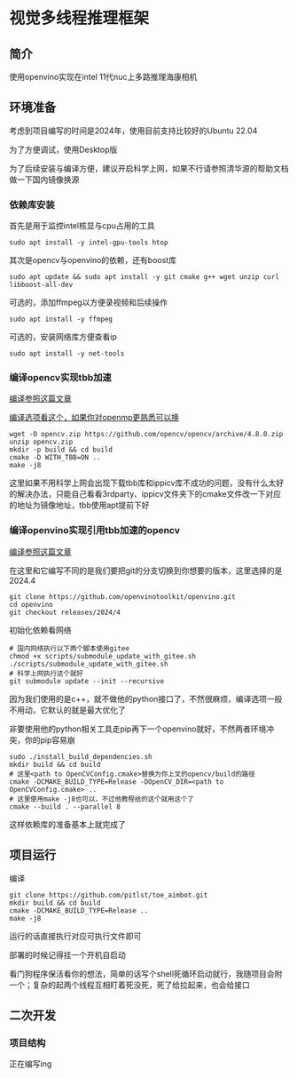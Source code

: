 # 视觉多线程推理框架

## 简介

使用openvino实现在intel 11代nuc上多路推理海康相机

## 环境准备

考虑到项目编写的时间是2024年，使用目前支持比较好的Ubuntu 22.04

为了方便调试，使用Desktop版

为了后续安装与编译方便，建议开启科学上网，如果不行请参照清华源的帮助文档做一下国内镜像换源

### 依赖库安装

首先是用于监控intel核显与cpu占用的工具
```
sudo apt install -y intel-gpu-tools htop
```

其次是opencv与openvino的依赖，还有boost库
```
sudo apt update && sudo apt install -y git cmake g++ wget unzip curl libboost-all-dev
```

可选的，添加ffmpeg以方便录视频和后续操作
```
sudo apt install -y ffmpeg
```

可选的，安装网络库方便查看ip
```
sudo apt install -y net-tools
```
### 编译opencv实现tbb加速

[编译参照这篇文章](https://docs.opencv.org/4.x/d7/d9f/tutorial_linux_install.html)

[编译选项看这个，如果你对openmp更熟悉可以换](https://docs.opencv.org/4.x/db/d05/tutorial_config_reference.html)
```
wget -O opencv.zip https://github.com/opencv/opencv/archive/4.8.0.zip
unzip opencv.zip
mkdir -p build && cd build
cmake -D WITH_TBB=ON ..
make -j8
```
这里如果不用科学上网会出现下载tbb库和ippicv库不成功的问题，没有什么太好的解决办法，只能自己看看3rdparty、ippicv文件夹下的cmake文件改一下对应的地址为镜像地址，tbb使用apt提前下好

### 编译openvino实现引用tbb加速的opencv

[编译参照这篇文章](https://github.com/openvinotoolkit/openvino/blob/master/docs/dev/build_linux.md)

在这里和它编写不同的是我们要把git的分支切换到你想要的版本，这里选择的是2024.4
```
git clone https://github.com/openvinotoolkit/openvino.git
cd openvino
git checkout releases/2024/4
```
初始化依赖看网络
```
# 国内网络执行以下两个脚本使用gitee
chmod +x scripts/submodule_update_with_gitee.sh
./scripts/submodule_update_with_gitee.sh
# 科学上网执行这个就好
git submodule update --init --recursive
```
因为我们使用的是c++，就不做他的python接口了，不然很麻烦，编译选项一般不用动，它默认的就是最大优化了

非要使用他的python相关工具走pip再下一个openvino就好，不然两者环境冲突，你的pip容易崩
```
sudo ./install_build_dependencies.sh
mkdir build && cd build
# 这里<path to OpenCVConfig.cmake>替换为你上文的opencv/build的路径
cmake -DCMAKE_BUILD_TYPE=Release -DOpenCV_DIR=<path to OpenCVConfig.cmake> ..
# 这里使用make -j8也可以，不过他教程给的这个就用这个了
cmake --build . --parallel 8
```
这样依赖库的准备基本上就完成了

## 项目运行
编译
```
git clone https://github.com/pitlst/toe_aimbot.git
mkdir build && cd build
cmake -DCMAKE_BUILD_TYPE=Release ..
make -j8
```
运行的话直接执行对应可执行文件即可

部署的时候记得挂一个开机自启动

看门狗程序保活看你的想法，简单的话写个shell死循环启动就行，我随项目会附一个；复杂的起两个线程互相盯着死没死，死了给拉起来，也会给接口

## 二次开发

### 项目结构



正在编写ing